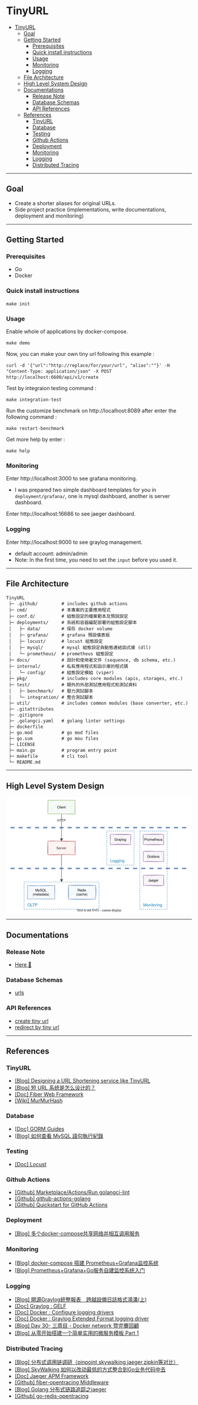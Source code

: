 # TinyURL

- [TinyURL](#tinyurl)
  - [Goal](#goal)
  - [Getting Started](#getting-started)
    - [Prerequisites](#prerequisites)
    - [Quick install instructions](#quick-install-instructions)
    - [Usage](#usage)
    - [Monitoring](#monitoring)
    - [Logging](#logging)
  - [File Architecture](#file-architecture)
  - [High Level System Design](#high-level-system-design)
  - [Documentations](#documentations)
    - [Release Note](#release-note)
    - [Database Schemas](#database-schemas)
    - [API References](#api-references)
  - [References](#references)
    - [TinyURL](#tinyurl-1)
    - [Database](#database)
    - [Testing](#testing)
    - [Github Actions](#github-actions)
    - [Deployment](#deployment)
    - [Monitoring](#monitoring-1)
    - [Logging](#logging-1)
    - [Distributed Tracing](#distributed-tracing)

---

## Goal

- Create a shorter aliases for original URLs.
- Side project practice (implementations, write documentations, deployment and monitoring)

---

## Getting Started

### Prerequisites

- Go
- Docker

### Quick install instructions

```shell
make init
```

### Usage

Enable whole of applications by docker-compose.

```shell
make demo
```

Now, you can make your own tiny url following this example :

```shell
curl -d '{"url":"http://replace/for/your/url", "alias":""}' -H "Content-Type: application/json" -X POST http://localhost:6600/api/v1/create
```

Test by integraion testing command : 

```shell
make integration-test
```

Run the customize benchmark on http://localhost:8089 after enter the following command : 

```shell
make restart-benchmark
```

Get more help by enter :

```shell
make help
```

### Monitoring

Enter http://localhost:3000 to see grafana monitoring.

- I was prepared two simple dashboard templates for you in `deployment/grafana/`, one is mysql dashboard, another is server dashboard.

Enter http://localhost:16686 to see jaeger dashboard.

### Logging

Enter http://localhost:9000 to see graylog management.

- default account: admin/admin
- Note: In the first time, you need to set the `input` before you used it.

---

## File Architecture

```
TinyURL
 ├─ .github/         # includes github actions
 ├─ cmd/             # 本專案的主要應用程式
 ├─ conf.d/          # 組態設定的檔案範本及預設設定
 ├─ deployments/     # 系統和容器編配部署的組態設定腳本
 │   ├─ data/        # 保存 docker volume
 │   ├─ grafana/     # grafana 預設儀表板
 │   ├─ locust/      # locust 組態設定
 │   ├─ mysql/       # mysql 組態設定與動態連結函式庫 (dll)
 │   └─ prometheus/  # prometheus 組態設定
 ├─ docs/            # 設計和使用者文件 (sequence, db schema, etc.)
 ├─ internal/        # 私有應用程式和函示庫的程式碼
 │   └─ config/      # 組態設定模組 (viper)
 ├─ pkg/             # includes core modules (apis, storages, etc.)
 ├─ test/            # 額外的外部測試應用程式和測試資料
 │   ├─ benchmark/   # 壓力測試腳本
 │   └─ integration/ # 整合測試腳本
 ├─ util/            # includes common modules (base converter, etc.)
 ├─ .gitattributes     
 ├─ .gitignore         
 ├─ .golangci.yaml   # golang linter settings
 ├─ dockerfile         
 ├─ go.mod           # go mod files
 ├─ go.sum           # go mou files
 ├─ LICENSE            
 ├─ main.go          # program entry point
 ├─ makefile         # cli tool
 └─ README.md          
```

---

## High Level System Design

![image](./docs/image/architecture_v0.3.0.svg)

---

## Documentations

### Release Note

- [Here 👀](./docs/RELEASE_NOTE.md)

### Database Schemas

- [urls](./docs/mysql/urls.md)

### API References

- [create tiny url](./docs/api/v1/create.md)
- [redirect by tiny url](./docs/api/v1/redirect.md)

---

## References
### TinyURL

- [[Blog] Designing a URL Shortening service like TinyURL](https://www.educative.io/module/lesson/grokking-system-design-interview/xVZVrgDXYLP#a.-Encoding-actual-URL)
- [[Blog] 短 URL 系统是怎么设计的？](https://www.zhihu.com/question/29270034)
- [[Doc] Fiber Web Framework](https://docs.gofiber.io/)
- [[Wiki] MurMurHash](https://en.wikipedia.org/wiki/MurmurHash)

### Database

- [[Doc] GORM Guides](https://gorm.io/docs/index.html)
- [[Blog] 如何查看 MySQL 語句執行紀錄](https://learnku.com/articles/33773)

### Testing

- [[Doc] Locust](https://docs.locust.io/en/stable/)

### Github Actions

- [[Github] Marketplace/Actions/Run golangci-lint](https://github.com/marketplace/actions/run-golangci-lint)
- [[Github] github-actions-golang](https://github.com/mvdan/github-actions-golang)
- [[Github] Quickstart for GitHub Actions](https://docs.github.com/en/actions/quickstart)

### Deployment

- [[Blog] 多个docker-compose共享网络并相互调用服务](https://juejin.cn/post/7070401263019491365)

### Monitoring

- [[Blog] docker-compose 搭建 Prometheus+Grafana监控系统](https://www.cnblogs.com/qdhxhz/p/16325893.html)
- [[Blog] Prometheus+Grafana+Go服务自建监控系统入门](https://www.xhyonline.com/?p=1492)

### Logging

- [[Blog] 開源Graylog統整報表　跨越設備日誌格式鴻溝(上)](https://www.netadmin.com.tw/netadmin/zh-tw/technology/DBD49A35B0E5435F9809DA5C0E9D1E5A)
- [[Doc] Graylog : GELF](https://docs.graylog.org/docs/gelf)
- [[Doc] Docker : Configure logging drivers](https://docs.docker.com/config/containers/logging/configure/)
- [[Doc] Docker : Graylog Extended Format logging driver](https://docs.docker.com/config/containers/logging/gelf/)
- [[Blog] Day 30- 三周目 - Docker network 暨完賽回顧](https://ithelp.ithome.com.tw/articles/10206725)
- [[Blog] 从零开始搭建一个简单实用的微服务模板 Part 1](https://blog.igota.net/posts/20220422/)

### Distributed Tracing

- [[Blog] 分布式调用链调研（pinpoint,skywalking,jaeger,zipkin等对比）](https://www.cnblogs.com/Ming8006/p/13793598.html)
- [[Blog] SkyWalking 如何以改动最低的方式整合到Go业务代码中去](https://juejin.cn/post/6871928187123826702)
- [[Doc] Jaeger APM Framework](https://www.jaegertracing.io/docs/1.38/)
- [[Github] fiber-opentracing Middleware](https://github.com/aschenmaker/fiber-opentracing)
- [[Blog] Golang 分布式链路追踪之jaeger](https://bbs.huaweicloud.com/blogs/352913)
- [[Github] go-redis-opentracing](https://github.com/globocom/go-redis-opentracing)